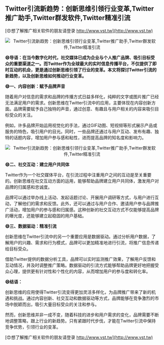 ## **Twitter引流新趋势：创新思维引领行业变革,Twitter推广助手,Twitter群发软件,Twitter精准引流**

[😍想了解推广相关软件的朋友请登录 http://www.vst.tw](http://www.vst.tw)

 <center><img src="https://vst.tw/MP4/tuiguang/png/5.png" alt="Twitter引流新趋势：创新思维引领行业变革,Twitter推广助手,Twitter群发软件,Twitter精准引流"></center>

**😄导语：在当今数字化时代，社交媒体已成为企业与个人推广品牌、吸引目标受众的重要渠道之一。而Twitter作为全球最大的实时信息传播平台，不仅提供了即时互动的机会，更是通过创新思维引领了行业的变革。本文将探讨Twitter引流的新趋势，以及创新思维如何推动行业变革。**

**😄一、内容创新：赋予品牌声音**

随着用户对信息的需求和品牌的传播方式日益多样化，纯粹的文字或图片推广已经无法满足用户的需求。创新思维在Twitter引流中的应用，主要体现在内容创新方面。品牌需要赋予自己独特的声音，通过创意、有趣且与用户相关的内容来吸引目标受众的关注。

例如，许多品牌开始运用视觉化的手法，通过GIF动图、短视频等形式展示产品或服务的特色，吸引用户的目光。同时，一些品牌还通过与用户互动、发布有趣、独特的话题内容，增加用户参与感和粘性，进而提高品牌的知名度和影响力。

 <center><img src="https://vst.tw/MP4/tuiguang/png/2.png" alt="Twitter引流新趋势：创新思维引领行业变革,Twitter推广助手,Twitter群发软件,Twitter精准引流"></center>

**😄二、社交互动：建立用户共同体**

Twitter作为一个社交媒体平台，在引流过程中注重用户之间的互动是至关重要的。创新思维在社交互动方面的运用，能够帮助品牌建立用户共同体，激发用户对品牌的归属感和忠诚度。

品牌可以通过举办线上活动、发起话题讨论、开展用户调研等方式，与用户进行互动，了解他们的需求和反馈。此外，还可以通过与用户合作、邀请用户参与品牌推广活动，增加用户的参与感和归属感。这种创新的社交互动方式不仅能够提高品牌的曝光度，还能够建立起稳固的用户基础。

**😄三、数据驱动：精准引流**

创新思维在Twitter引流中的另一个重要应用是数据驱动。通过分析用户数据，了解用户的兴趣、需求和行为模式，品牌可以更加精准地进行引流，将推广信息传递给目标受众。

借助Twitter提供的数据分析工具，品牌可以实时监测推广效果，了解用户反馈和互动情况，并及时调整推广策略。数据驱动的引流方式能够帮助品牌更好地把握受众心理，提供更有针对性和个性化的内容，从而增加用户的参与度和转化率。

**😄结语：**

创新思维的应用使得Twitter引流变得更加灵活多样化，为品牌推广带来了新的机遇和挑战。通过内容创新、社交互动和数据驱动等方式，品牌能够在竞争激烈的市场中脱颖而出，吸引大量目标受众的关注和参与。

然而，创新思维并非一成不变，随着科技的进步和用户需求的变化，品牌需要不断地调整策略，跟上行业的新趋势。只有紧跟时代步伐，才能在Twitter引流中保持竞争优势，引领行业的变革。

[😍想了解推广相关软件的朋友请登录 http://www.vst.tw](http://www.vst.tw)



